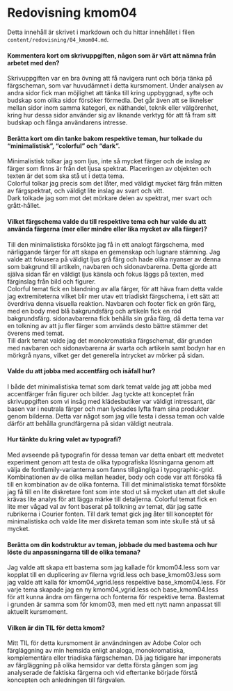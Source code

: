 ---
---
Redovisning kmom04
=========================

Detta innehåll är skrivet i markdown och du hittar innehållet i filen `content/redovisning/04_kmom04.md`.

#### Kommentera kort om skrivuppgiften, någon som är värt att nämna från arbetet med den?
Skrivuppgiften var en bra övning att få navigera runt och börja tänka på färgscheman, som var huvudämnet i detta kursmoment. Under analysen av andra sidor fick man möjlighet att tänka till kring uppbyggnad, syfte och budskap som olika sidor försöker förmedla. Det går även att se liknelser mellan sidor inom samma kategori, ex näthandel, teknik eller välgörenhet, kring hur dessa sidor använder sig av liknande verktyg för att få fram sitt budskap och fånga användarens intresse.

#### Berätta kort om din tanke bakom respektive teman, hur tolkade du “minimalistisk”, “colorful” och “dark”.
Minimalistisk tolkar jag som ljus, inte så mycket färger och de inslag av färger som finns är från det ljusa spektrat. Placeringen av objekten och texten är det som ska stå ut i detta tema.  
Colorful tolkar jag precis som det låter, med väldigt mycket färg från mitten av färgspektrat, och väldigt lite inslag av svart och vitt.  
Dark tolkade jag som mot det mörkare delen av spektrat, mer svart och grått-hållet.

#### Vilket färgschema valde du till respektive tema och hur valde du att använda färgerna (mer eller mindre eller lika mycket av alla färger)?
Till den minimalistiska försökte jag få in ett analogt färgschema, med närliggande färger för att skapa en gemenskap och lugnare stämning. Jag valde att fokusera på väldigt ljus grå färg och hade olika nyanser av denna som bakgrund till artikeln, navbaren och sidonavbarerna. Detta gjorde att själva sidan får en väldigt ljus känsla och fokus läggs på texten, med färginslag från bild och figurer.  
Colorful temat fick en blandning av alla färger, för att häva fram detta valde jag extremiteterna vilket blir mer utav ett triadiskt färgschema, i ett sätt att överdriva denna visuella reaktion. Navbaren och footer fick en grön färg, med en body med blå bakgrundsfärg och artikeln fick en röd bakgrundsfärg. sidonavbarerna fick behålla sin gråa färg, då detta tema var en tolkning av att ju fler färger som används desto bättre stämmer det överens med temat.  
Till dark temat valde jag det monokromatiska färgschemat, där grunden med navbaren och sidonavbarerna är svarta och artikeln samt bodyn har en mörkgrå nyans, vilket ger det generella intrycket av mörker på sidan.

#### Valde du att jobba med accentfärg och isåfall hur?
I både det minimalistiska temat som dark temat valde jag att jobba med accentfärger från figurer och bilder. Jag tyckte att konceptet från skrivuppgiften som vi insåg med klädesbutiker var väldigt intressant, där basen var i neutrala färger och man lyckades lyfta fram sina produkter genom bilderna. Detta var något som jag ville testa i dessa teman och valde därför att behålla grundfärgerna på sidan väldigt neutrala.

#### Hur tänkte du kring valet av typografi?
Med avseende på typografin för dessa teman var detta enbart ett medvetet experiment genom att testa de olika typografiska lösningarna genom att välja de fontfamily-varianterna som fanns tillgängliga i typographic-grid. Kombinationen av de olika mellan header, body och code var att försöka få till en kombination av de olika fonterna. Till det minimalistiska temat försökte jag få till en lite diskretare font som inte stod ut så mycket utan att det skulle krävas lite analys för att lägga märke till detaljerna. Colorful temat fick en lite mer vågad val av font baserat på tolkning av temat, där jag satte rubrikerna i Courier fonten. Till dark temat gick jag åter till konceptet för minimalistiska och valde lite mer diskreta teman som inte skulle stå ut så mycket.

#### Berätta om din kodstruktur av teman, jobbade du med bastema och hur löste du anpassningarna till de olika temana?
Jag valde att skapa ett bastema som jag kallade för kmom04.less som var kopplat till en duplicering av filerna vgrid.less och base_kmom03.less som jag valde att kalla för kmom04_vgrid.less respektive base_kmom04.less. För varje tema skapade jag en ny kmom04_vgrid.less och base_kmom04.less för att kunna ändra om färgerna och fonterna för respektive tema. Bastemat i grunden är samma som för kmom03, men med ett nytt namn anpassat till aktuellt kursmoment.

#### Vilken är din TIL för detta kmom?
Mitt TIL för detta kursmoment är användningen av Adobe Color och färgläggning av min hemsida enligt analoga, monokromatiska, komplementära eller triadiska färgscheman. Då jag tidigare har imponerats av färgläggning på olika hemsidor var detta första gången som jag analyserade de faktiska färgerna och vid eftertanke började förstå koncepten och anledningen till färgvalen.
